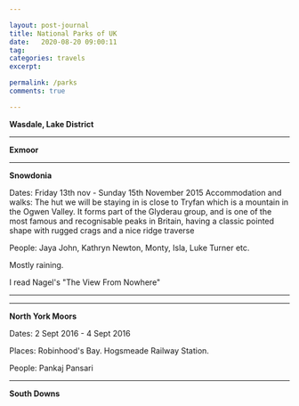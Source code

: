 ```yaml
---

layout: post-journal
title: National Parks of UK
date:   2020-08-20 09:00:11
tag: 
categories: travels
excerpt: 

permalink: /parks
comments: true

---
```


**Wasdale, Lake District**







----

**Exmoor**


----

**Snowdonia**

Dates: Friday 13th nov - Sunday  15th November 2015
Accommodation and walks: The hut we will be staying in is close to Tryfan which
is a mountain in the Ogwen Valley. It forms part of the Glyderau group, and is one of the most famous and recognisable peaks in Britain, having a classic pointed shape with rugged crags and a nice ridge traverse

People: Jaya John, Kathryn Newton, Monty, Isla, Luke Turner etc. 

Mostly raining.

I read Nagel's "The View From Nowhere"



----



----

**North York Moors**

Dates: 2 Sept 2016 - 4 Sept 2016

Places: Robinhood's Bay. Hogsmeade Railway Station.

People: Pankaj Pansari


---
**South Downs**


